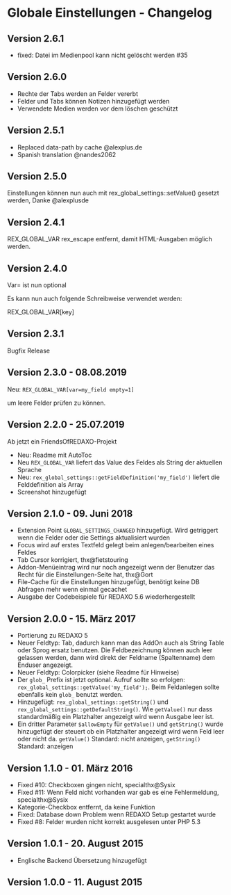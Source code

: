 # Globale Einstellungen - Changelog

## Version 2.6.1
- fixed: Datei im Medienpool kann nicht gelöscht werden #35

## Version 2.6.0
- Rechte der Tabs werden an Felder vererbt
- Felder und Tabs können Notizen hinzugefügt werden
- Verwendete Medien werden vor dem löschen geschützt

## Version 2.5.1
- Replaced data-path by cache @alexplus.de
- Spanish translation @nandes2062 

## Version 2.5.0

Einstellungen können nun auch mit rex_global_settings::setValue() gesetzt werden, Danke @alexplusde

## Version 2.4.1

REX_GLOBAL_VAR rex_escape entfernt, damit HTML-Ausgaben möglich werden.

## Version 2.4.0 

Var= ist nun optional

Es kann nun auch folgende Schreibweise verwendet werden:

REX_GLOBAL_VAR[key]

## Version 2.3.1 

Bugfix Release


## Version 2.3.0 - 08.08.2019

Neu: `REX_GLOBAL_VAR[var=my_field empty=1]`

um leere Felder prüfen zu können. 


## Version 2.2.0 - 25.07.2019

Ab jetzt ein FriendsOfREDAXO-Projekt 

* Neu: Readme mit AutoToc
* Neu `REX_GLOBAL_VAR` liefert das Value des Feldes als String der aktuellen Sprache
* Neu: `rex_global_settings::getFieldDefinition('my_field')` liefert die Felddefinition als Array
* Screenshot hinzugefügt

## Version 2.1.0 - 09. Juni 2018

* Extension Point `GLOBAL_SETTINGS_CHANGED` hinzugefügt. Wird getriggert wenn die Felder oder die Settings aktualisiert wurden
* Focus wird auf erstes Textfeld gelegt beim anlegen/bearbeiten eines Feldes
* Tab Cursor korrigiert, thx@fietstouring
* Addon-Menüeintrag wird nur noch angezeigt wenn der Benutzer das Recht für die Einstellungen-Seite hat, thx@Gort
* File-Cache für die Einstellungen hinzugefügt, benötigt keine DB Abfragen mehr wenn einmal gecachet
* Ausgabe der Codebeispiele für REDAXO 5.6 wiederhergestellt

## Version 2.0.0 - 15. März 2017

* Portierung zu REDAXO 5
* Neuer Feldtyp: Tab, dadurch kann man das AddOn auch als String Table oder Sprog ersatz benutzen. Die Feldbezeichnung können auch leer gelassen werden, dann wird direkt der Feldname (Spaltenname) dem Enduser angezeigt.
* Neuer Feldtyp: Colorpicker (siehe Readme für Hinweise)
* Der `glob_` Prefix ist jetzt optional. Aufruf sollte so erfolgen: `rex_global_settings::getValue('my_field');`. Beim Feldanlegen sollte ebenfalls kein `glob_` benutzt werden.
* Hinzugefügt: `rex_global_settings::getString()` und `rex_global_settings::getDefaultString()`. Wie `getValue()` nur dass standardmäßig ein Platzhalter angezeigt wird wenn Ausgabe leer ist.
* Ein dritter Parameter `$allowEmpty` für `getValue()` und `getString()` wurde hinzugefügt der steuert ob ein Platzhalter angezeigt wird wenn Feld leer oder nicht da. `getValue()` Standard: nicht anzeigen, `getString()` Standard: anzeigen

## Version 1.1.0 - 01. März 2016

* Fixed #10: Checkboxen gingen nicht, specialthx@Sysix
* Fixed #11: Wenn Feld nicht vorhanden war gab es eine Fehlermeldung, specialthx@Sysix
* Kategorie-Checkbox entfernt, da keine Funktion
* Fixed: Database down Problem wenn REDAXO Setup gestartet wurde
* Fixed #8: Felder wurden nicht korrekt ausgelesen unter PHP 5.3

## Version 1.0.1 - 20. August 2015

* Englische Backend Übersetzung hinzugefügt

## Version 1.0.0 - 11. August 2015


